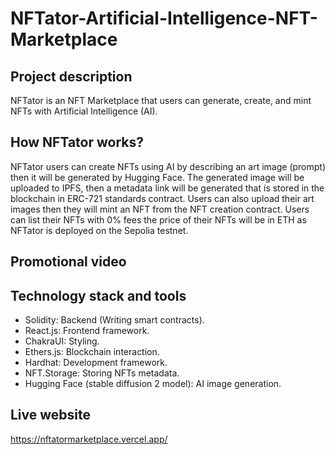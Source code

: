 # NFTator-Artificial-Intelligence-NFT-Marketplace

## Project description
NFTator is an NFT Marketplace that users can generate, create, and mint NFTs with Artificial Intelligence (AI).

## How NFTator works?
NFTator users can create NFTs using AI by describing an art image (prompt) then it will be generated by Hugging Face. The generated image will be uploaded to IPFS, then a metadata link will be generated that is stored in the blockchain in ERC-721 standards contract. Users can also upload their art images then they will mint an NFT from the NFT creation contract. Users can list their NFTs with 0% fees the price of their NFTs will be in ETH as NFTator is deployed on the Sepolia testnet.

## Promotional video

## Technology stack and tools
* Solidity: Backend (Writing smart contracts).
* React.js: Frontend framework.
* ChakraUI: Styling.
* Ethers.js: Blockchain interaction.
* Hardhat: Development framework.
* NFT.Storage: Storing NFTs metadata.
* Hugging Face (stable diffusion 2 model): AI image generation.
  
## Live website
https://nftatormarketplace.vercel.app/
  

